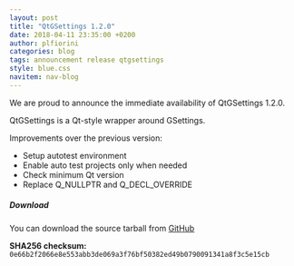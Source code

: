 ```yaml
---
layout: post
title: "QtGSettings 1.2.0"
date: 2018-04-11 23:35:00 +0200
author: plfiorini
categories: blog
tags: announcement release qtgsettings
style: blue.css
navitem: nav-blog
---
```


We are proud to announce the immediate availability of QtGSettings 1.2.0.

QtGSettings is a Qt-style wrapper around GSettings.

Improvements over the previous version:

* Setup autotest environment
* Enable auto test projects only when needed
* Check minimum Qt version
* Replace Q_NULLPTR and Q_DECL_OVERRIDE

##### Download

You can download the source tarball from [GitHub][tarball]

**SHA256 checksum:** `0e66b2f2066e8e553abb3de069a3f76bf50382ed49b0790091341a8f3c5e15cb`


[tarball]: https://github.com/lirios/qtgsettings/releases/download/v1.2.0/qtgsettings-1.2.0.tar.xz
